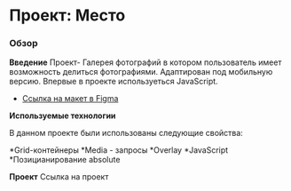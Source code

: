 # Проект: Место

### Обзор



**Введение**
Проект- Галерея фотографий в котором пользователь имеет возможность делиться фотографиями. Адаптирован под мобильную версию. Впервые в проекте используеться JavaScript.


* [Ссылка на макет в Figma](https://www.figma.com/file/2cn9N9jSkmxD84oJik7xL7/JavaScript.-Sprint-4?node-id=0%3A1)


**Используемые технологии**

В данном проекте были использованы следующие свойства:

*Grid-контейнеры
*Media - запросы
*Overlay
*JavaScript
*Позицианирование absolute

**Проект**
Ссылка на проект
